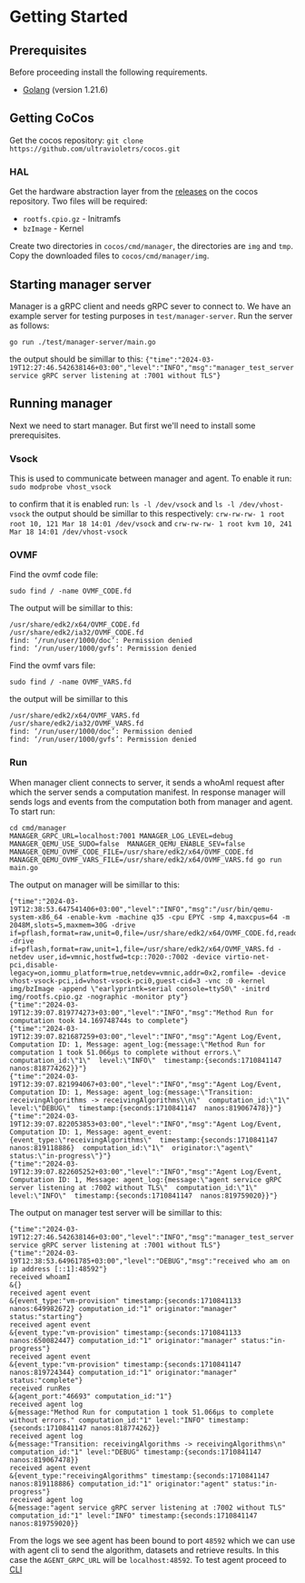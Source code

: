 # Getting Started

## Prerequisites
Before proceeding install the following requirements.
- [Golang](https://go.dev/doc/install) (version 1.21.6)

## Getting CoCos
Get the cocos repository:
`git clone https://github.com/ultravioletrs/cocos.git`

### HAL
Get the hardware abstraction layer from the [releases](https://github.com/ultravioletrs/cocos/releases) on the cocos repository. Two files will be required:
- `rootfs.cpio.gz` - Initramfs
- `bzImage` - Kernel

Create two directories in `cocos/cmd/manager`, the directories are `img` and `tmp`.
Copy the downloaded files to `cocos/cmd/manager/img`.

## Starting manager server
Manager is a gRPC client and needs gRPC sever to connect to. We have an example server for testing purposes in `test/manager-server`. Run the server as follows:

`go run ./test/manager-server/main.go`

the output should be simillar to this:
`{"time":"2024-03-19T12:27:46.542638146+03:00","level":"INFO","msg":"manager_test_server service gRPC server listening at :7001 without TLS"}`

## Running manager
Next we need to start manager. But first we'll need to install some prerequisites.

### Vsock
This is used to communicate between manager and agent. To enable it run:
`sudo modprobe vhost_vsock`

to confirm that it is enabled run:
`ls -l /dev/vsock` and `ls -l /dev/vhost-vsock`
the output should be simillar to this respectively:
`crw-rw-rw- 1 root root 10, 121 Mar 18 14:01 /dev/vsock` and `crw-rw-rw- 1 root kvm 10, 241 Mar 18 14:01 /dev/vhost-vsock`

### OVMF
Find the ovmf code file:
```shell
sudo find / -name OVMF_CODE.fd
```
The output will be simillar to this:
```shell
/usr/share/edk2/x64/OVMF_CODE.fd
/usr/share/edk2/ia32/OVMF_CODE.fd
find: ‘/run/user/1000/doc’: Permission denied
find: ‘/run/user/1000/gvfs’: Permission denied
```

Find the ovmf vars file:
```shell
sudo find / -name OVMF_VARS.fd
```
the output will be simillar to this 
```shell
/usr/share/edk2/x64/OVMF_VARS.fd
/usr/share/edk2/ia32/OVMF_VARS.fd
find: ‘/run/user/1000/doc’: Permission denied
find: ‘/run/user/1000/gvfs’: Permission denied
```

### Run
When manager client connects to server, it sends a whoAmI request after which the server sends a computation manifest. In response manager will sends logs and events from the computation both from manager and agent. To start run:

```shell
cd cmd/manager
MANAGER_GRPC_URL=localhost:7001 MANAGER_LOG_LEVEL=debug MANAGER_QEMU_USE_SUDO=false  MANAGER_QEMU_ENABLE_SEV=false MANAGER_QEMU_OVMF_CODE_FILE=/usr/share/edk2/x64/OVMF_CODE.fd MANAGER_QEMU_OVMF_VARS_FILE=/usr/share/edk2/x64/OVMF_VARS.fd go run main.go
```

The output on manager will be simillar to this:
```shell
{"time":"2024-03-19T12:38:53.647541406+03:00","level":"INFO","msg":"/usr/bin/qemu-system-x86_64 -enable-kvm -machine q35 -cpu EPYC -smp 4,maxcpus=64 -m 2048M,slots=5,maxmem=30G -drive if=pflash,format=raw,unit=0,file=/usr/share/edk2/x64/OVMF_CODE.fd,readonly=on -drive if=pflash,format=raw,unit=1,file=/usr/share/edk2/x64/OVMF_VARS.fd -netdev user,id=vmnic,hostfwd=tcp::7020-:7002 -device virtio-net-pci,disable-legacy=on,iommu_platform=true,netdev=vmnic,addr=0x2,romfile= -device vhost-vsock-pci,id=vhost-vsock-pci0,guest-cid=3 -vnc :0 -kernel img/bzImage -append \"earlyprintk=serial console=ttyS0\" -initrd img/rootfs.cpio.gz -nographic -monitor pty"}
{"time":"2024-03-19T12:39:07.819774273+03:00","level":"INFO","msg":"Method Run for computation took 14.169748744s to complete"}
{"time":"2024-03-19T12:39:07.821687259+03:00","level":"INFO","msg":"Agent Log/Event, Computation ID: 1, Message: agent_log:{message:\"Method Run for computation 1 took 51.066µs to complete without errors.\"  computation_id:\"1\"  level:\"INFO\"  timestamp:{seconds:1710841147  nanos:818774262}}"}
{"time":"2024-03-19T12:39:07.821994067+03:00","level":"INFO","msg":"Agent Log/Event, Computation ID: 1, Message: agent_log:{message:\"Transition: receivingAlgorithms -> receivingAlgorithms\\n\"  computation_id:\"1\"  level:\"DEBUG\"  timestamp:{seconds:1710841147  nanos:819067478}}"}
{"time":"2024-03-19T12:39:07.822053853+03:00","level":"INFO","msg":"Agent Log/Event, Computation ID: 1, Message: agent_event:{event_type:\"receivingAlgorithms\"  timestamp:{seconds:1710841147  nanos:819118886}  computation_id:\"1\"  originator:\"agent\"  status:\"in-progress\"}"}
{"time":"2024-03-19T12:39:07.822605252+03:00","level":"INFO","msg":"Agent Log/Event, Computation ID: 1, Message: agent_log:{message:\"agent service gRPC server listening at :7002 without TLS\"  computation_id:\"1\"  level:\"INFO\"  timestamp:{seconds:1710841147  nanos:819759020}}"}
```

The output on manager test server will be simillar to this:
```shell
{"time":"2024-03-19T12:27:46.542638146+03:00","level":"INFO","msg":"manager_test_server service gRPC server listening at :7001 without TLS"}
{"time":"2024-03-19T12:38:53.64961785+03:00","level":"DEBUG","msg":"received who am on ip address [::1]:48592"}
received whoamI
&{}
received agent event
&{event_type:"vm-provision" timestamp:{seconds:1710841133 nanos:649982672} computation_id:"1" originator:"manager" status:"starting"}
received agent event
&{event_type:"vm-provision" timestamp:{seconds:1710841133 nanos:650082447} computation_id:"1" originator:"manager" status:"in-progress"}
received agent event
&{event_type:"vm-provision" timestamp:{seconds:1710841147 nanos:819724344} computation_id:"1" originator:"manager" status:"complete"}
received runRes
&{agent_port:"46693" computation_id:"1"}
received agent log
&{message:"Method Run for computation 1 took 51.066µs to complete without errors." computation_id:"1" level:"INFO" timestamp:{seconds:1710841147 nanos:818774262}}
received agent log
&{message:"Transition: receivingAlgorithms -> receivingAlgorithms\n" computation_id:"1" level:"DEBUG" timestamp:{seconds:1710841147 nanos:819067478}}
received agent event
&{event_type:"receivingAlgorithms" timestamp:{seconds:1710841147 nanos:819118886} computation_id:"1" originator:"agent" status:"in-progress"}
received agent log
&{message:"agent service gRPC server listening at :7002 without TLS" computation_id:"1" level:"INFO" timestamp:{seconds:1710841147 nanos:819759020}}
```

From the logs we see agent has been bound to port `48592` which we can use with agent cli to send the algorithm, datasets and retrieve results. In this case the `AGENT_GRPC_URL` will be `localhost:48592`. To test agent proceed to [CLI](/cli)
